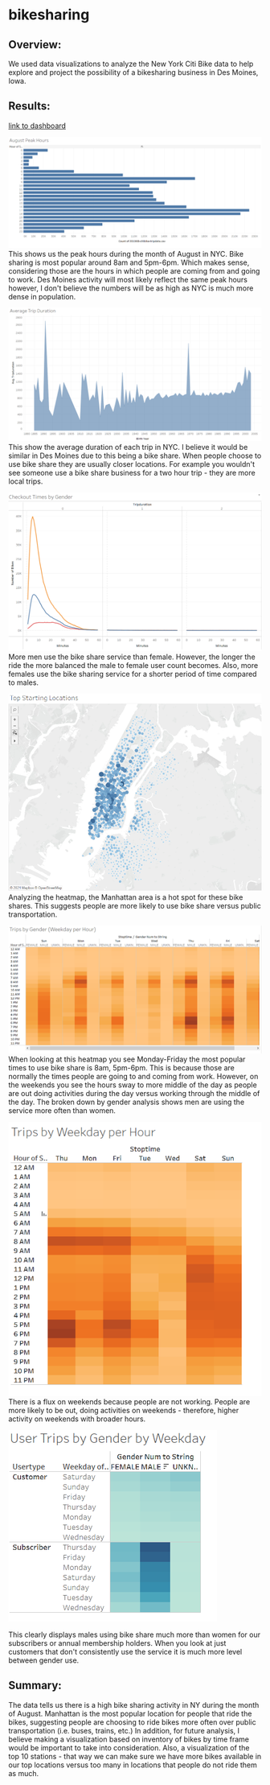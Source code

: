 # bikesharing

## Overview: 
We used data visualizations to analyze the New York Citi Bike data to help explore and project the possibility of a bikesharing business in Des Moines, Iowa.

## Results: 
[link to dashboard](https://public.tableau.com/app/profile/alexis.marks/viz/BikeSharing_16265461128530/BikeSharingStory?publish=yes)

![alt text](https://github.com/amarks5/bikesharing/blob/main/images/August_Peak_Hours.PNG)
This shows us the peak hours during the month of August in NYC. Bike sharing is most popular around 8am and 5pm-6pm. Which makes sense, considering those are the hours in which people are coming from and going to work. Des Moines activity will most likely reflect the same peak hours however, I don't believe the numbers will be as high as NYC is much more dense in population.

![alt text](https://github.com/amarks5/bikesharing/blob/main/images/avg_trip_duration.PNG)
This show the average duration of each trip in NYC. I believe it would be similar in Des Moines due to this being a bike share. When people choose to use bike share they are usually closer locations. For example you wouldn't see someone use a bike share business for a two hour trip - they are more local trips.

![alt text](https://github.com/amarks5/bikesharing/blob/main/images/checkout_times_by_gender.PNG)
More men use the bike share service than female. However, the longer the ride the more balanced the male to female user count becomes. Also, more females use the bike sharing service for a shorter period of time compared to males.

![alt text](https://github.com/amarks5/bikesharing/blob/main/images/top_starting_locations.PNG)
Analyzing the heatmap, the Manhattan area is a hot spot for these bike shares. This suggests people are more likely to use bike share versus public transportation.

![alt text](https://github.com/amarks5/bikesharing/blob/main/images/trips_by_gender_weekday_per_hour.PNG)
When looking at this heatmap you see Monday-Friday the most popular times to use bike share is 8am, 5pm-6pm. This is because those are normally the times people are going to and coming from work. However, on the weekends you see the hours sway to more middle of the day as people are out doing activities during the day versus working through the middle of the day. The broken down by gender analysis shows men are using the service more often than women.

![alt text](https://github.com/amarks5/bikesharing/blob/main/images/trips_by_weekday_per_hour.PNG)
There is a flux on weekends because people are not working. People are more likely to be out, doing activities on weekends - therefore, higher activity on weekends with broader hours.

![alt text](https://github.com/amarks5/bikesharing/blob/main/images/user_trips_by_gender_by_weekday.PNG)

This clearly displays males using bike share much more than women for our subscribers or annual membership holders. When you look at just customers that don't consistently use the service it is much more level between gender use.  

## Summary:
The data tells us there is a high bike sharing activity in NY during the month of August. Manhattan is the most popular location for people that ride the bikes, suggesting people are choosing to ride bikes more often over public transportation (i.e. buses, trains, etc.)
In addition, for future analysis, I believe making a visualization based on inventory of bikes by time frame would be important to take into consideration. Also, a visualization of the top 10 stations - that way we can make sure we have more bikes available in our top locations versus too many in locations that people do not ride them as much.
